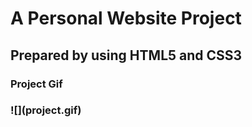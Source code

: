 <h1>A Personal Website Project</h1>
<h2>Prepared by using HTML5 and CSS3</h2>
<h3>Project Gif<h3>
![](project.gif)
